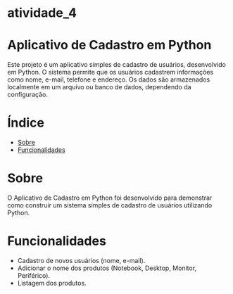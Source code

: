﻿# atividade_4

# Aplicativo de Cadastro em Python

Este projeto é um aplicativo simples de cadastro de usuários, desenvolvido em Python. O sistema permite que os usuários cadastrem informações como nome, e-mail, telefone e endereço. Os dados são armazenados localmente em um arquivo ou banco de dados, dependendo da configuração.

# Índice

- [Sobre](#sobre)
- [Funcionalidades](#funcionalidades)

# Sobre

O Aplicativo de Cadastro em Python foi desenvolvido para demonstrar como construir um sistema simples de cadastro de usuários utilizando Python.

# Funcionalidades

- Cadastro de novos usuários (nome, e-mail).
- Adicionar o nome dos produtos (Notebook, Desktop, Monitor, Periférico).
- Listagem dos produtos.
  
